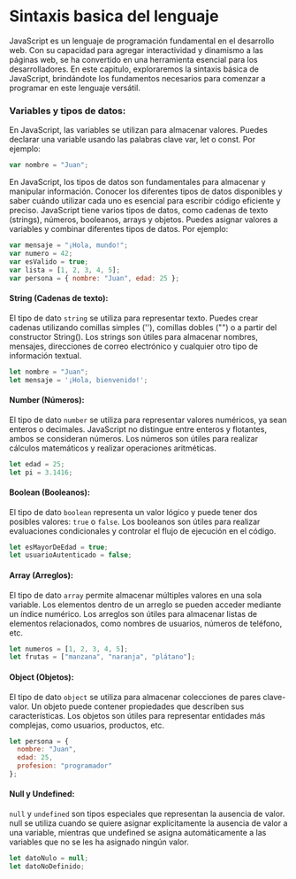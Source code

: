 # Sintaxis basica del lenguaje

JavaScript es un lenguaje de programación fundamental en el desarrollo web. Con su capacidad para agregar interactividad y dinamismo a las páginas web, se ha convertido en una herramienta esencial para los desarrolladores. En este capitulo, exploraremos la sintaxis básica de JavaScript, brindándote los fundamentos necesarios para comenzar a programar en este lenguaje versátil.

### Variables y tipos de datos:

En JavaScript, las variables se utilizan para almacenar valores. Puedes declarar una variable usando las palabras clave var, let o const. Por ejemplo:

``` javascript
var nombre = "Juan";
``` 

En JavaScript, los tipos de datos son fundamentales para almacenar y manipular información. Conocer los diferentes tipos de datos disponibles y saber cuándo utilizar cada uno es esencial para escribir código eficiente y preciso. JavaScript tiene varios tipos de datos, como cadenas de texto (strings), números, booleanos, arrays y objetos. Puedes asignar valores a variables y combinar diferentes tipos de datos. Por ejemplo:

``` javascript
var mensaje = "¡Hola, mundo!";
var numero = 42;
var esValido = true;
var lista = [1, 2, 3, 4, 5];
var persona = { nombre: "Juan", edad: 25 };
```
#### String (Cadenas de texto):

El tipo de dato `string` se utiliza para representar texto. Puedes crear cadenas utilizando comillas simples (''), comillas dobles ("") o a partir del constructor String(). Los strings son útiles para almacenar nombres, mensajes, direcciones de correo electrónico y cualquier otro tipo de información textual.

``` javascript
let nombre = "Juan";
let mensaje = '¡Hola, bienvenido!';
```


#### Number (Números):

El tipo de dato `number` se utiliza para representar valores numéricos, ya sean enteros o decimales. JavaScript no distingue entre enteros y flotantes, ambos se consideran números. Los números son útiles para realizar cálculos matemáticos y realizar operaciones aritméticas.

``` javascript
let edad = 25;
let pi = 3.1416;
```


#### Boolean (Booleanos):
El tipo de dato `boolean` representa un valor lógico y puede tener dos posibles valores: `true` o `false`. Los booleanos son útiles para realizar evaluaciones condicionales y controlar el flujo de ejecución en el código.
``` javascript
let esMayorDeEdad = true;
let usuarioAutenticado = false;
```


#### Array (Arreglos):
El tipo de dato `array` permite almacenar múltiples valores en una sola variable. Los elementos dentro de un arreglo se pueden acceder mediante un índice numérico. Los arreglos son útiles para almacenar listas de elementos relacionados, como nombres de usuarios, números de teléfono, etc.
``` javascript
let numeros = [1, 2, 3, 4, 5];
let frutas = ["manzana", "naranja", "plátano"];
```


#### Object (Objetos):
El tipo de dato `object` se utiliza para almacenar colecciones de pares clave-valor. Un objeto puede contener propiedades que describen sus características. Los objetos son útiles para representar entidades más complejas, como usuarios, productos, etc.

``` javascript
let persona = {
  nombre: "Juan",
  edad: 25,
  profesion: "programador"
};
```

#### Null y Undefined:

`null` y `undefined` son tipos especiales que representan la ausencia de valor. null se utiliza cuando se quiere asignar explícitamente la ausencia de valor a una variable, mientras que undefined se asigna automáticamente a las variables que no se les ha asignado ningún valor.

``` javascript
let datoNulo = null;
let datoNoDefinido;
```

